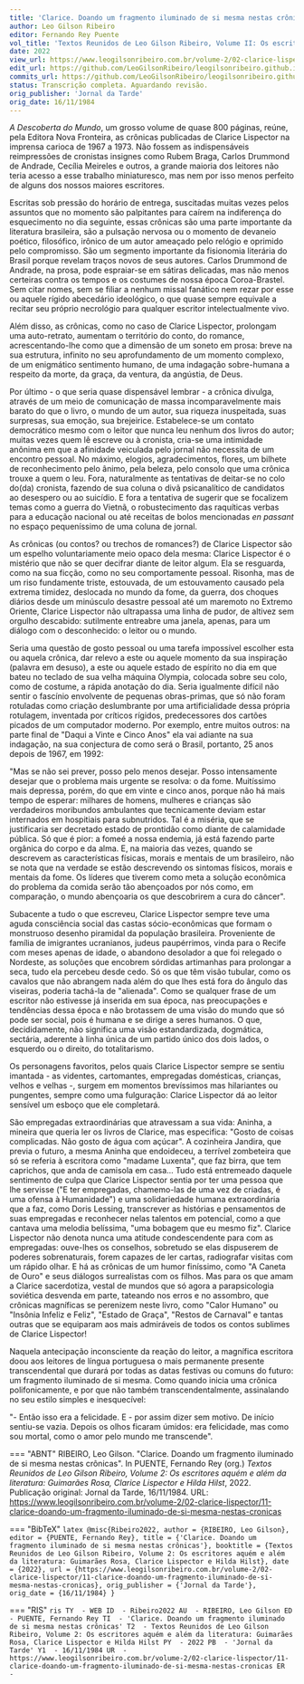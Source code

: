 ```yaml
---
title: 'Clarice. Doando um fragmento iluminado de si mesma nestas crônicas'
author: Leo Gilson Ribeiro
editor: Fernando Rey Puente
vol_title: 'Textos Reunidos de Leo Gilson Ribeiro, Volume II: Os escritores aquém e além da literatura: Guimarães Rosa, Clarice Lispector e Hilda Hilst'
date: 2022
view_url: https://www.leogilsonribeiro.com.br/volume-2/02-clarice-lispector/11-clarice-doando-um-fragmento-iluminado-de-si-mesma-nestas-cronicas
edit_url: https://github.com/LeoGilsonRibeiro/leogilsonribeiro.github.io/edit/main//docs/markdown/volume-2/02-clarice-lispector/11-clarice-doando-um-fragmento-iluminado-de-si-mesma-nestas-cronicas.md
commits_url: https://github.com/LeoGilsonRibeiro/leogilsonribeiro.github.io/commits/main/docs/markdown/volume-2/02-clarice-lispector/11-clarice-doando-um-fragmento-iluminado-de-si-mesma-nestas-cronicas.md
status: Transcrição completa. Aguardando revisão.
orig_publisher: 'Jornal da Tarde'
orig_date: 16/11/1984
---
```


*A Descoberta do Mundo*, um grosso volume de quase 800 páginas, reúne, pela Editora Nova Fronteira, as crônicas publicadas de Clarice Lispector na imprensa carioca de 1967 a 1973. Não fossem as indispensáveis reimpressões de cronistas insignes como Rubem Braga, Carlos Drummond de Andrade, Cecília Meireles e outros, a grande maioria dos leitores não teria acesso a esse trabalho miniaturesco, mas nem por isso menos perfeito de alguns dos nossos maiores escritores.

Escritas sob pressão do horário de entrega, suscitadas muitas vezes pelos assuntos que no momento são palpitantes para caírem na indiferença do esquecimento no dia seguinte, essas crônicas são uma parte importante da literatura brasileira, são a pulsação nervosa ou o momento de devaneio poético, filosófico, irônico de um autor ameaçado pelo relógio e oprimido pelo compromisso. São um segmento importante da fisionomia literária do Brasil porque revelam traços novos de seus autores. Carlos Drummond de Andrade, na prosa, pode espraiar-se em sátiras delicadas, mas não menos certeiras contra os tempos e os costumes de nossa época Coroa-Brastel. Sem citar nomes, sem se filiar a nenhum missal fanático nem rezar por esse ou aquele rígido abecedário ideológico, o que quase sempre equivale a recitar seu próprio necrológio para qualquer escritor intelectualmente vivo.

Além disso, as crônicas, como no caso de Clarice Lispector, prolongam uma auto-retrato, aumentam o território do conto, do romance, acrescentando-lhe como que a dimensão de um soneto em prosa: breve na sua estrutura, infinito no seu aprofundamento de um momento complexo, de um enigmático sentimento humano, de uma indagação sobre-humana a respeito da morte, da graça, da ventura, da angústia, de Deus.

Por último - o que seria quase dispensável lembrar - a crônica divulga, através de um meio de comunicação de massa incomparavelmente mais barato do que o livro, o mundo de um autor, sua riqueza inuspeitada, suas surpresas, sua emoção, sua brejeirice. Estabelece-se um contato democrático mesmo com o leitor que nunca leu nenhum dos livros do autor; muitas vezes quem lê escreve ou à cronista, cria-se uma intimidade anônima em que a afinidade veiculada pelo jornal não necessita de um encontro pessoal. No máximo, elogios, agradecimentos, flores, um bilhete de reconhecimento pelo ânimo, pela beleza, pelo consolo que uma crônica trouxe a quem o leu. Fora, naturalmente as tentativas de deitar-se no colo do(da) cronista, fazendo de sua coluna o divã psicanalítico de candidatos ao desespero ou ao suicídio. E fora a tentativa de sugerir que se focalizem temas como a guerra do Vietnã, o robustecimento das raquíticas verbas para a educação nacional ou até receitas de bolos mencionadas *en passant* no espaço pequeníssimo de uma coluna de jornal.

As crônicas (ou contos? ou trechos de romances?) de Clarice Lispector são um espelho voluntariamente meio opaco dela mesma: Clarice Lispector é o mistério que não se quer decifrar diante de leitor algum. Ela se resguarda, como na sua ficção, como no seu comportamente pessoal. Risonha, mas de um riso fundamente triste, estouvada, de um estouvamento causado pela extrema timidez, deslocada no mundo da fome, da guerra, dos choques diários desde um minúsculo desastre pessoal até um maremoto no Extremo Oriente, Clarice Lispector não ultrapassa uma linha de pudor, de altivez sem orgulho descabido: sutilmente entreabre uma janela, apenas, para um diálogo com o desconhecido: o leitor ou o mundo.

Seria uma questão de gosto pessoal ou uma tarefa impossível escolher esta ou aquela crônica, dar relevo a este ou aquele momento da sua inspiração (palavra em desuso), a este ou aquele estado de espírito no dia em que bateu no teclado de sua velha máquina Olympia, colocada sobre seu colo, como de costume, a rápida anotação do dia. Seria igualmente difícil não sentir o fascínio envolvente de pequenas obras-primas, que só não foram rotuladas como criação deslumbrante por uma artificialidade dessa própria rotulagem, inventada por críticos rígidos, predecessores dos cartões picados de um computador moderno. Por exemplo, entre muitos outros: na parte final de "Daqui a Vinte e Cinco Anos" ela vai adiante na sua indagação, na sua conjectura de como será o Brasil, portanto, 25 anos depois de 1967, em 1992:

"Mas se não sei prever, posso pelo menos desejar. Posso intensamente desejar que o problema mais urgente se resolva: o da fome. Muitíssimo mais depressa, porém, do que em vinte e cinco anos, porque não há mais tempo de esperar: milhares de homens, mulheres e crianças são verdadeiros moribundos ambulantes que tecnicamente deviam estar internados em hospitiais para subnutridos. Tal é a miséria, que se justificaria ser decretado estado de prontidão como diante de calamidade pública. Só que é pior: a fomeé a nossa endemia, já está fazendo parte orgânica do corpo e da alma. E, na maioria das vezes, quando se descrevem as características físicas, morais e mentais de um brasileiro, não se nota que na verdade se estão descrevendo os sintomas físicos, morais e mentais da fome. Os líderes que tiverem como meta a solução econômica do problema da comida serão tão abençoados por nós como, em comparação, o mundo abençoaria os que descobrirem a cura do câncer".

Subacente a tudo o que escreveu, Clarice Lispector sempre teve uma aguda consciência social das castas sócio-econômicas que formam o monstruoso desenho piramidal da população brasileira. Proveniente de família de imigrantes ucranianos, judeus paupérrimos, vinda para o Recife com meses apenas de idade, o abandono desolador a que foi relegado o Nordeste, as soluções que encobrem sórdidas artimanhas para prolongar a seca, tudo ela percebeu desde cedo. Só os que têm visão tubular, como os cavalos que não abrangem nada além do que lhes está fora do ângulo das viseiras, poderia tachá-la de "alienada". Como se qualquer frase de um escritor não estivesse já inserida em sua época, nas preocupações e tendências dessa época e não brotassem de uma visão do mundo que só pode ser social, pois é humana e se dirige a seres humanos. O que, decididamente, não significa uma visão estandardizada, dogmática, sectária, aderente à linha única de um partido único dos dois lados, o esquerdo ou o direito, do totalitarismo.

Os personagens favoritos, pelos quais Clarice Lispector sempre se sentiu imantada - as videntes, cartomantes, empregadas domésticas, crianças, velhos e velhas -, surgem em momentos brevíssimos mas hilariantes ou pungentes, sempre como uma fulguração: Clarice Lispector dá ao leitor sensível um esboço que ele completará.

São empregadas extraordinárias que atravessam a sua vida: Aninha, a mineira que queria ler os livros de Clarice, mas especifica: "Gosto de coisas complicadas. Não gosto de água com açúcar". A cozinheira Jandira, que previa o futuro, a mesma Aninha que endoideceu, a terrível zombeteira que só se referia à escritora como "madame Luxenta", que faz birra, que tem caprichos, que anda de camisola em casa... Tudo está entremeado daquele sentimento de culpa que Clarice Lispector sentia por ter uma pessoa que lhe servisse ("E ter empregadas, chamemo-las de uma vez de criadas, é uma ofensa à Humanidade") e uma solidariedade humana extraordinária que a faz, como Doris Lessing, transcrever as histórias e pensamentos de suas empregadas e reconhecer nelas talentos em potencial, como a que cantava uma melodia belíssima, "uma bobagem que eu mesmo fiz". Clarice Lispector não denota nunca uma atitude condescendente para com as empregadas: ouve-lhes os conselhos, sobretudo se elas dispuserem de poderes sobrenaturais, forem capazes de ler cartas, radiografar visitas com um rápido olhar. E há as crônicas de um humor finíssimo, como "A Caneta de Ouro" e seus diálogos surrealistas com os filhos. Mas para os que amam a Clarice sacerdotiza, vestal de mundos que só agora a parapsicologia soviética desvenda em parte, tateando nos erros e no assombro, que crônicas magníficas se perenizem neste livro, como "Calor Humano" ou "Insônia Infeliz e Feliz", "Estado de Graça", "Restos de Carnaval" e tantas outras que se equiparam aos mais admiráveis de todos os contos sublimes de Clarice Lispector!

Naquela antecipação inconsciente da reação do leitor, a magnífica escritora doou aos leitores de língua portuguesa o mais permanente presente transcendental que durará por todas as datas festivas ou comuns do futuro: um fragmento iluminado de si mesma. Como quando inicia uma crônica polifonicamente, e por que não também transcendentalmente, assinalando no seu estilo simples e inesquecível:

"- Então isso era a felicidade. E - por assim dizer sem motivo. De início sentiu-se vazia. Depois os olhos ficaram úmidos: era felicidade, mas como sou mortal, como o amor pelo mundo me transcende".


=== "ABNT"
    RIBEIRO, Leo Gilson. "Clarice. Doando um fragmento iluminado de si mesma nestas crônicas". In PUENTE, Fernando Rey (org.) <em>Textos Reunidos de Leo Gilson Ribeiro, Volume 2: Os escritores aquém e além da literatura: Guimarães Rosa, Clarice Lispector e Hilda Hilst</em>, 2022. Publicação original: Jornal da Tarde, 16/11/1984. URL: <a href="stable_url">https://www.leogilsonribeiro.com.br/volume-2/02-clarice-lispector/11-clarice-doando-um-fragmento-iluminado-de-si-mesma-nestas-cronicas</a>

=== "BibTeX"
    ```latex
    @misc{Ribeiro2022,
    author = {RIBEIRO, Leo Gilson},
    editor = {PUENTE, Fernando Rey},
    title = {'Clarice. Doando um fragmento iluminado de si mesma nestas crônicas'},
    booktitle = {Textos Reunidos de Leo Gilson Ribeiro, Volume 2: Os escritores aquém e além da literatura: Guimarães Rosa, Clarice Lispector e Hilda Hilst},
    date = {2022},
    url = {https://www.leogilsonribeiro.com.br/volume-2/02-clarice-lispector/11-clarice-doando-um-fragmento-iluminado-de-si-mesma-nestas-cronicas},
    orig_publisher = {'Jornal da Tarde'},
    orig_date = {16/11/1984}
    }
    ```

=== "RIS"
    ```ris
    TY  - WEB
    ID  - Ribeiro2022
    AU  - RIBEIRO, Leo Gilson
    ED  - PUENTE, Fernando Rey
    TI  - 'Clarice. Doando um fragmento iluminado de si mesma nestas crônicas'
    T2  - Textos Reunidos de Leo Gilson Ribeiro, Volume 2: Os escritores aquém e além da literatura: Guimarães Rosa, Clarice Lispector e Hilda Hilst
    PY  - 2022
    PB  - 'Jornal da Tarde'
    Y1  - 16/11/1984
    UR  - https://www.leogilsonribeiro.com.br/volume-2/02-clarice-lispector/11-clarice-doando-um-fragmento-iluminado-de-si-mesma-nestas-cronicas
    ER  - 
    ```
